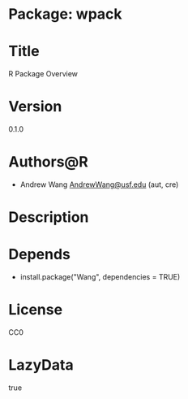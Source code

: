 # Package: wpack

# Title
R Package Overview

# Version
0.1.0

# Authors@R
- Andrew Wang <AndrewWang@usf.edu> (aut, cre)

# Description


# Depends
- install.package("Wang", dependencies = TRUE)

# License
CC0

# LazyData
true
